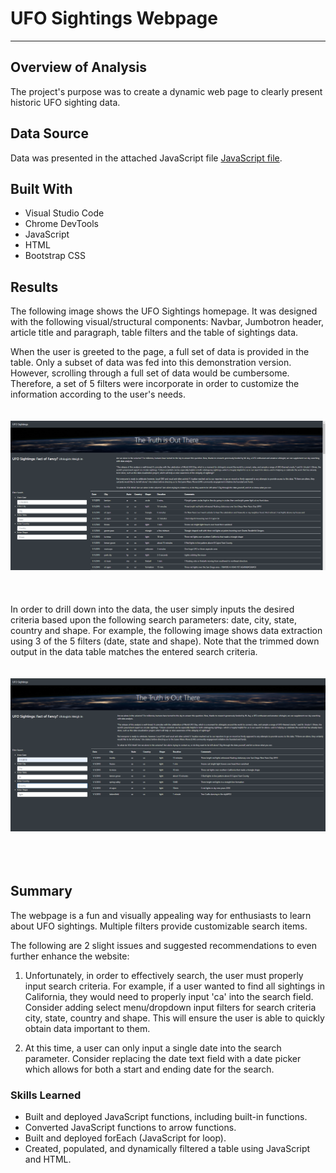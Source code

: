 # UFO Sightings Webpage
----------------------------------------------------------------------------------

## Overview of Analysis
The project's purpose was to create a dynamic web page to clearly present historic UFO sighting data.  

## Data Source
Data was presented in the attached JavaScript file [JavaScript file](static/js/data.js/).  

## Built With
* Visual Studio Code
* Chrome DevTools
* JavaScript
* HTML
* Bootstrap CSS

## Results

The following image shows the UFO Sightings homepage.  It was designed with the following visual/structural components: Navbar, Jumbotron header, article title and paragraph, table filters and the table of sightings data.  

When the user is greeted to the page, a full set of data is provided in the table.  Only a subset of data was fed into this demonstration version.  However, scrolling through a full set of data would be cumbersome.  Therefore, a set of 5 filters were incorporate in order to customize the information according to the user's needs.  
<br>
<br>
![Fig_1](static/images/Home_Screen.PNG)
<br>
<br>
<br>
<br>
In order to drill down into the data, the user simply inputs the desired criteria based upon the following search parameters: date, city, state, country and shape.  For example, the following image shows data extraction using 3 of the 5 filters (date, state and shape).  Note that the trimmed down output in the data table matches the entered search criteria.  
<br>
<br>
![Fig_2](static/images/Filtered.PNG)
<br>
<br>
<br>
<br>
## Summary  

The webpage is a fun and visually appealing way for enthusiasts to learn about UFO sightings.  Multiple filters provide customizable search items.

The following are 2 slight issues and suggested recommendations to even further enhance the website:

1. Unfortunately, in order to effectively search, the user must properly input search criteria.  For example, if a user wanted to find all sightings in California, they would need to properly input 'ca' into the search field.  Consider adding select menu/dropdown input filters for search criteria city, state, country and shape.  This will ensure the user is able to quickly obtain data important to them.  

2. At this time, a user can only input a single date into the search parameter.  Consider replacing the date text field with a date picker which allows for both a start and ending date for the search.  

### Skills Learned
* Built and deployed JavaScript functions, including built-in functions.
* Converted JavaScript functions to arrow functions.
* Built and deployed forEach (JavaScript for loop).
* Created, populated, and dynamically filtered a table using JavaScript and HTML.
